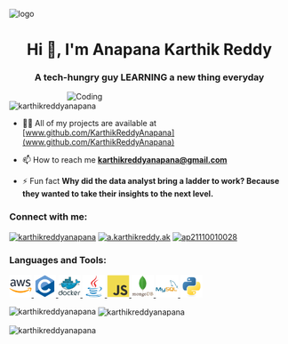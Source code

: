 ![logo]()

<h1 align="center">Hi 👋, I'm Anapana Karthik Reddy</h1>
<h3 align="center">A tech-hungry guy LEARNING a new thing everyday</h3>
<img align="right"  alt="Coding" width ="400" src="https://camo.githubusercontent.com/2366b34bb903c09617990fb5fff4622f3e941349e846ddb7e73df872a9d21233/68747470733a2f2f63646e2e6472696262626c652e636f6d2f75736572732f3733303730332f73637265656e73686f74732f363538313234332f6176656e746f2e676966">

<p align="left"> <img src="https://komarev.com/ghpvc/?username=karthikreddyanapana&label=Profile%20views&color=0e75b6&style=flat" alt="karthikreddyanapana" /> </p>

- 👨‍💻 All of my projects are available at [www.github.com/KarthikReddyAnapana](www.github.com/KarthikReddyAnapana)

- 📫 How to reach me **karthikreddyanapana@gmail.com**

- ⚡ Fun fact **Why did the data analyst bring a ladder to work? Because they wanted to take their insights to the next level.**

<h3 align="left">Connect with me:</h3>
<p align="left">
<a href="https://linkedin.com/in/karthikreddyanapana" target="blank"><img align="center" src="https://raw.githubusercontent.com/rahuldkjain/github-profile-readme-generator/master/src/images/icons/Social/linked-in-alt.svg" alt="karthikreddyanapana" height="30" width="40" /></a>
<a href="https://instagram.com/a.karthikreddy.ak" target="blank"><img align="center" src="https://raw.githubusercontent.com/rahuldkjain/github-profile-readme-generator/master/src/images/icons/Social/instagram.svg" alt="a.karthikreddy.ak" height="30" width="40" /></a>
<a href="https://www.hackerrank.com/ap21110010028" target="blank"><img align="center" src="https://raw.githubusercontent.com/rahuldkjain/github-profile-readme-generator/master/src/images/icons/Social/hackerrank.svg" alt="ap21110010028" height="30" width="40" /></a>
</p>

<h3 align="left">Languages and Tools:</h3>
<p align="left"> <a href="https://aws.amazon.com" target="_blank" rel="noreferrer"> <img src="https://raw.githubusercontent.com/devicons/devicon/master/icons/amazonwebservices/amazonwebservices-original-wordmark.svg" alt="aws" width="40" height="40"/> </a> <a href="https://www.cprogramming.com/" target="_blank" rel="noreferrer"> <img src="https://raw.githubusercontent.com/devicons/devicon/master/icons/c/c-original.svg" alt="c" width="40" height="40"/> </a> <a href="https://www.docker.com/" target="_blank" rel="noreferrer"> <img src="https://raw.githubusercontent.com/devicons/devicon/master/icons/docker/docker-original-wordmark.svg" alt="docker" width="40" height="40"/> </a> <a href="https://www.java.com" target="_blank" rel="noreferrer"> <img src="https://raw.githubusercontent.com/devicons/devicon/master/icons/java/java-original.svg" alt="java" width="40" height="40"/> </a> <a href="https://developer.mozilla.org/en-US/docs/Web/JavaScript" target="_blank" rel="noreferrer"> <img src="https://raw.githubusercontent.com/devicons/devicon/master/icons/javascript/javascript-original.svg" alt="javascript" width="40" height="40"/> </a> <a href="https://www.mongodb.com/" target="_blank" rel="noreferrer"> <img src="https://raw.githubusercontent.com/devicons/devicon/master/icons/mongodb/mongodb-original-wordmark.svg" alt="mongodb" width="40" height="40"/> </a> <a href="https://www.mysql.com/" target="_blank" rel="noreferrer"> <img src="https://raw.githubusercontent.com/devicons/devicon/master/icons/mysql/mysql-original-wordmark.svg" alt="mysql" width="40" height="40"/> </a> <a href="https://www.python.org" target="_blank" rel="noreferrer"> <img src="https://raw.githubusercontent.com/devicons/devicon/master/icons/python/python-original.svg" alt="python" width="40" height="40"/> </a> </p>

<p><img align="left" src="https://github-readme-stats.vercel.app/api/top-langs?username=karthikreddyanapana&show_icons=true&locale=en&layout=compact" alt="karthikreddyanapana" /></p>

<p>&nbsp;<img align="center" src="https://github-readme-stats.vercel.app/api?username=karthikreddyanapana&show_icons=true&locale=en" alt="karthikreddyanapana" /></p>

<p><img align="center" src="https://github-readme-streak-stats.herokuapp.com/?user=karthikreddyanapana&" alt="karthikreddyanapana" /></p>
